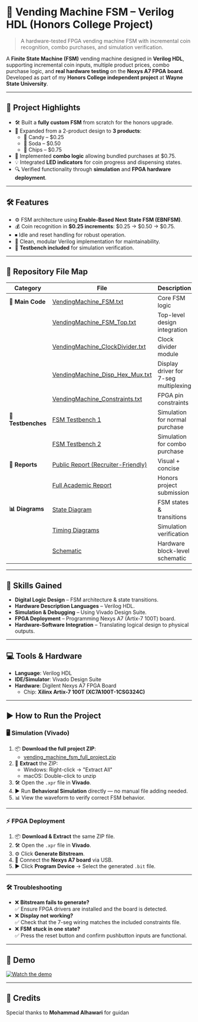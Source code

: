 # 🎯 Vending Machine FSM – Verilog HDL (Honors College Project)

> A hardware-tested FPGA vending machine FSM with incremental coin recognition, combo purchases, and simulation verification.

A **Finite State Machine (FSM)** vending machine designed in **Verilog HDL**, supporting incremental coin inputs, multiple product prices, combo purchase logic, and **real hardware testing** on the **Nexys A7 FPGA board**.  
Developed as part of my **Honors College independent project** at **Wayne State University**.

---

## 📌 Project Highlights
- 🛠 Built a **fully custom FSM** from scratch for the honors upgrade.
- 🛒 Expanded from a 2-product design to **3 products**:
  - 🍬 Candy – $0.25  
  - 🥤 Soda – $0.50  
  - 🍟 Chips – $0.75
- 🤝 Implemented **combo logic** allowing bundled purchases at $0.75.
- 💡 Integrated **LED indicators** for coin progress and dispensing states.
- 🔍 Verified functionality through **simulation** and **FPGA hardware deployment**.

---

## 🛠 Features
- ⚙️ FSM architecture using **Enable-Based Next State FSM (EBNFSM)**.
- 💰 Coin recognition in **$0.25 increments**: $0.25 → $0.50 → $0.75.
- ⏹ Idle and reset handling for robust operation.
- 🧩 Clean, modular Verilog implementation for maintainability.
- 🧪 **Testbench included** for simulation verification.

---

## 📂 Repository File Map

| Category | File | Description |
|----------|------|-------------|
| **📜 Main Code** | [VendingMachine_FSM.txt](code/VendingMachine_FSM.txt) | Core FSM logic |
|  | [VendingMachine_FSM_Top.txt](code/VendingMachine_FSM_Top.txt) | Top-level design integration |
|  | [VendingMachine_ClockDivider.txt](code/VendingMachine_ClockDivider.txt) | Clock divider module |
|  | [VendingMachine_Disp_Hex_Mux.txt](code/VendingMachine_Disp_Hex_Mux.txt) | Display driver for 7-seg multiplexing |
|  | [VendingMachine_Constraints.txt](code/VendingMachine_Constraints.txt) | FPGA pin constraints |
| **🧪 Testbenches** | [FSM Testbench 1](code/VendingMachine_FSM_Testbench_1.txt) | Simulation for normal purchase |
|  | [FSM Testbench 2](code/VendingMachine_FSM_Testbench_2.txt) | Simulation for combo purchase |
| **📄 Reports** | [Public Report (Recruiter-Friendly)](report/FSM_Vending_Machine_Report_Public.pdf) | Visual + concise |
|  | [Full Academic Report](report/FSM_Vending_Machine_Report_Academic.pdf) | Honors project submission |
| **📊 Diagrams** | [State Diagram](report/FSM_VendingMachine_StateDiagram.pdf) | FSM states & transitions |
|  | [Timing Diagrams](report/FSM_VendingMachine_Verification_TimingDiagrams.pdf) | Simulation verification |
|  | [Schematic](report/FSM_VendingMachine_Schematic.pdf) | Hardware block-level schematic |

---

## 🧠 Skills Gained
- **Digital Logic Design** – FSM architecture & state transitions.
- **Hardware Description Languages** – Verilog HDL.
- **Simulation & Debugging** – Using Vivado Design Suite.
- **FPGA Deployment** – Programming Nexys A7 (Artix-7 100T) board.
- **Hardware-Software Integration** – Translating logical design to physical outputs.

---

## 💻 Tools & Hardware
- **Language**: Verilog HDL
- **IDE/Simulator**: Vivado Design Suite
- **Hardware**: Digilent Nexys A7 FPGA Board  
  - Chip: **Xilinx Artix-7 100T (XC7A100T-1CSG324C)**

---

## ▶️ How to Run the Project

### 🖥 Simulation (Vivado)
1. 📦 **Download the full project ZIP**:  
   - [vending_machine_fsm_full_project.zip](code/vending_machine_fsm_full_project.zip)
2. 📂 **Extract** the ZIP:
   - Windows: Right-click → "Extract All"
   - macOS: Double-click to unzip
3. 🛠 Open the `.xpr` file in **Vivado**.
4. ▶️ Run **Behavioral Simulation** directly — no manual file adding needed.
5. 📊 View the waveform to verify correct FSM behavior.

---

### ⚡ FPGA Deployment
1. 📦 **Download & Extract** the same ZIP file.
2. 🛠 Open the `.xpr` file in **Vivado**.
3. ⚙️ Click **Generate Bitstream**.
4. 🔌 Connect the **Nexys A7 board** via USB.
5. ▶️ Click **Program Device** → Select the generated `.bit` file.

---

### 🛠 Troubleshooting
- ❌ **Bitstream fails to generate?**  
  ✅ Ensure FPGA drivers are installed and the board is detected.
- ❌ **Display not working?**  
  ✅ Check that the 7-seg wiring matches the included constraints file.
- ❌ **FSM stuck in one state?**  
  ✅ Press the reset button and confirm pushbutton inputs are functional.

---

## 🎥 Demo
[![Watch the demo](https://img.youtube.com/vi/mEfpK1brveU/0.jpg)](https://youtu.be/mEfpK1brveU)

---

## 🙏 Credits
Special thanks to **Mohammad Alhawari** for guidan
